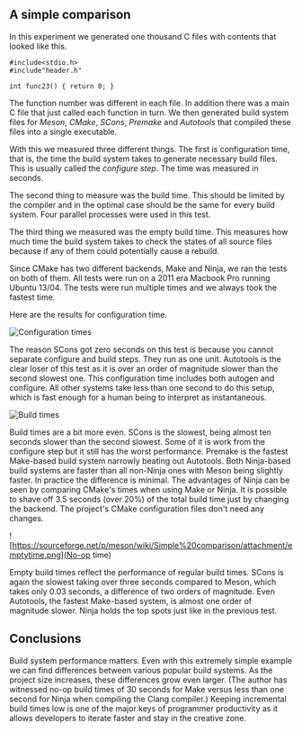 A simple comparison
-------

In this experiment we generated one thousand C files with contents that looked like this.

    #include<stdio.h>
    #include"header.h"

    int func23() { return 0; }

The function number was different in each file. In addition there was a main C file that just called each function in turn. We then generated build system files for *Meson*, *CMake*, *SCons*, *Premake* and *Autotools* that compiled these files into a single executable.

With this we measured three different things. The first is configuration time, that is, the time the build system takes to generate necessary build files. This is usually called the *configure step*. The time was measured in seconds.

The second thing to measure was the build time. This should be limited by the compiler and in the optimal case should be the same for every build system. Four parallel processes were used in this test.

The third thing we measured was the empty build time. This measures how much time the build system takes to check the states of all source files because if any of them could potentially cause a rebuild.

Since CMake has two different backends, Make and Ninja, we ran the tests on both of them. All tests were run on a 2011 era Macbook Pro running Ubuntu 13/04. The tests were run multiple times and we always took the fastest time.

Here are the results for configuration time.

![Configuration times](https://sourceforge.net/p/meson/wiki/Simple%20comparison/attachment/conftime.png)

The reason SCons got zero seconds on this test is because you cannot separate configure and build steps. They run as one unit. Autotools is the clear loser of this test as it is over an order of magnitude slower than the second slowest one. This configuration time includes both autogen and configure. All other systems take less than one second to do this setup, which is fast enough for a human being to interpret as instantaneous.

![Build times](https://sourceforge.net/p/meson/wiki/Simple%20comparison/attachment/buildtime.png)

Build times are a bit more even. SCons is the slowest, being almost ten seconds slower than the second slowest. Some of it is work from the configure step but it still has the worst performance. Premake is the fastest Make-based build system narrowly beating out Autotools. Both Ninja-based build systems are faster than all non-Ninja ones with Meson being slightly faster. In practice the difference is minimal. The advantages of Ninja can be seen by comparing CMake's times when using Make or Ninja. It is possible to shave off 3.5 seconds (over 20%) of the total build time just by changing the backend. The project's CMake configuration files don't need any changes.

![https://sourceforge.net/p/meson/wiki/Simple%20comparison/attachment/emptytime.png](No-op time)

Empty build times reflect the performance of regular build times. SCons is again the slowest taking over three seconds compared to Meson, which takes only 0.03 seconds, a difference of two orders of magnitude. Even Autotools, the fastest Make-based system, is almost one order of magnitude slower. Ninja holds the top spots just like in the previous test.

Conclusions
-----

Build system performance matters. Even with this extremely simple example we can find differences between various popular build systems. As the project size increases, these differences grow even larger. (The author has witnessed no-op build times of 30 seconds for Make versus less than one second for Ninja when compiling the Clang compiler.) Keeping incremental build times low is one of the major keys of programmer productivity as it allows developers to iterate faster and stay in the creative zone.